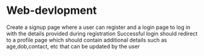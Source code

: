 # Web-devlopment
Create a signup page where a user can register and a login page to log in with the details provided during registration Successful login should redirect to a profile page which should contain additional details such as age,dob,contact, etc  that can be updated by the user
